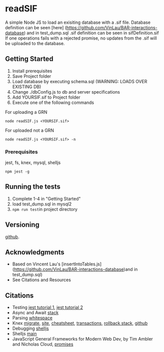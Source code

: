 # readSIF

A simple Node JS to load an exisiting database with a .sif file.
Database definition can be seen 
[here] (https://github.com/VinLau/BAR-interactions-database) and in test_dump.sql
.sif definition can be seen in sifDefinition.sif 
If one operations fails with a rejected promise, no updates from the .sif will be uploaded to the database. 

## Getting Started

1. Install prerequisites
2. Save Project folder
3. Load database by executing schema.sql (WARNING: LOADS OVER EXISTING DB)
3. Change ./dbConfig.js to db and server specifications 
4. Add YOURSIF.sif to Project folder
5. Execute one of the following commands

For uploading a GRN 
```
node readSIF.js <YOURSIF.sif>
```

For uploaded not a GRN
```
node readSIF.js <YOURSIF.sif> -n
```

### Prerequisites

jest, fs, knex, mysql, shelljs

```
npm jest -g
```

## Running the tests

1. Complete 1-4 in "Getting Started"
2. load test_dump.sql in mysql2
3. `npm run test`in project directory

## Versioning

[github](https://github.com/raywoo32/readSIF). 

## Acknowledgments

* Based on Vincent Lau's [insertIntoTables.js] (https://github.com/VinLau/BAR-interactions-database)and in test_dump.sql)
* See Citations and Resources 

## Citations 

* Testing 
[jest tutorial 1](http://zetcode.com/javascript/jest/),
[jest tutorial 2](https://flaviocopes.com/jest/#introduction-to-jest)
* Async and Await 
[stack](https://stackoverflow.com/questions/41080543/how-to-use-knex-with-async-await)
* Parsing
[whitespace](https://stackoverflow.com/questions/18724378/check-if-a-line-only-contain-whitespace-and-n-in-js-node-js)
* Knex
[migrate](https://github.com/sheerun/knex-migrate),
[site](https://knexjs.org/),
[cheatsheet](https://devhints.io/knex),
[transactions](https://sqorn.org/docs/transactions.html),
[rollback stack](https://stackoverflow.com/questions/40581040/commit-rollback-a-knex-transaction-using-async-await/43852672),
[github](https://github.com/tgriesser/knex)
* Debugging
[shelljs](https://stackoverflow.com/questions/32041656/could-not-find-module-shelljs)
* Shelljs
[main](https://devhints.io/shelljs)
* JavaScript General
Frameworks for Modern Web Dev, by Tim Ambler and Nicholas Cloud,
[promises](https://developer.mozilla.org/en-US/docs/Web/JavaScript/Reference/Global_Objects/Promise/then)